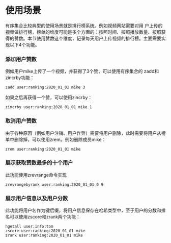 # 使用场景

有序集合比较典型的使用场景就是排行榜系统。例如视频网站需要对用 户上传的视频做排行榜，榜单的维度可能是多个方面的：按照时间、按照播放数量、按照获得的赞数。本节使用赞数这个维度，记录每天用户上传视频的排行榜。主要需要实现以下4个功能。

### 添加用户赞数

例如用户mike上传了一个视频，并获得了3个赞，可以使用有序集合的 zadd和zincrby功能：

```text
zadd user:ranking:2020_01_01 mike 3
```

如果之后再获得一个赞，可以使用zincrby：

```text
zincrby user:ranking:2020_01_01 mike 1
```

### 取消用户赞数

由于各种原因（例如用户注销、用户作弊）需要将用户删除，此时需要将用户从榜单中删除掉，可以使用zrem。例如删除成员mike：

```text
zrem user:ranking:2020_01_01 mike
```

### 展示获取赞数最多的十个用户

此功能使用zrevrange命令实现

```text
zrevrangebyrank user:ranking:2020_01_01 0 9
```

### 展示用户信息以及用户分数

此功能将用户名作为键后缀，将用户信息保存在哈希类型中，至于用户的分数和排名可以使用zscore和zrank两个功能：

```text
hgetall user:info:tom
zscore user:ranking:2020_01_01 mike
zrank user:ranking:2020_01_01 mike
```


